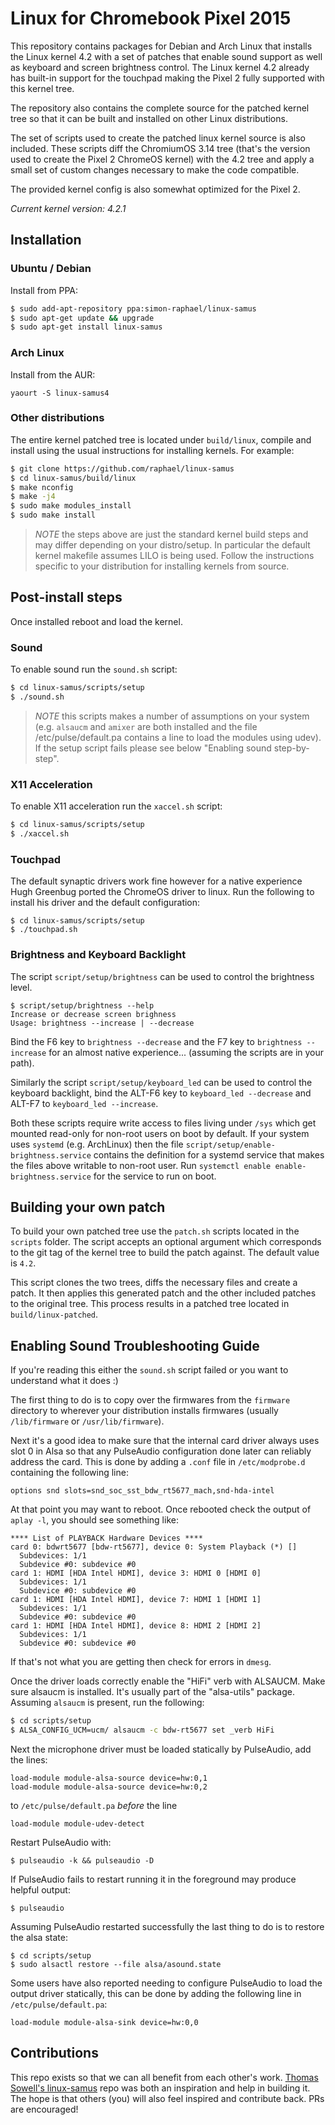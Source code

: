 # Linux for Chromebook Pixel 2015

This repository contains packages for Debian and Arch Linux that installs
the Linux kernel 4.2 with a set of patches that enable sound support as
well as keyboard and screen brightness control. The Linux kernel 4.2
already has built-in support for the touchpad making the Pixel 2 fully
supported with this kernel tree.

The repository also contains the complete source for the patched kernel
tree so that it can be built and installed on other Linux distributions.

The set of scripts used to create the patched linux kernel source is also
included. These scripts diff the ChromiumOS 3.14 tree (that's the version
used to create the Pixel 2 ChromeOS kernel) with the 4.2 tree and apply
a small set of custom changes necessary to make the code compatible.

The provided kernel config is also somewhat optimized for the Pixel 2.

*Current kernel version: 4.2.1*

## Installation

### Ubuntu / Debian
Install from PPA:
``` bash
$ sudo add-apt-repository ppa:simon-raphael/linux-samus
$ sudo apt-get update && upgrade
$ sudo apt-get install linux-samus
```
### Arch Linux
Install from the AUR:
```
yaourt -S linux-samus4
```
### Other distributions
The entire kernel patched tree is located under `build/linux`, compile and install using the usual
instructions for installing kernels. For example:
``` bash
$ git clone https://github.com/raphael/linux-samus
$ cd linux-samus/build/linux
$ make nconfig
$ make -j4
$ sudo make modules_install
$ sudo make install
```
> *NOTE* the steps above are just the standard kernel build steps and may
> differ depending on your distro/setup. In particular the default kernel makefile
> assumes LILO is being used. Follow the instructions specific to your
> distribution for installing kernels from source.

## Post-install steps

Once installed reboot and load the kernel.

### Sound

To enable sound run the `sound.sh` script:
``` bash
$ cd linux-samus/scripts/setup
$ ./sound.sh
```
> *NOTE* this scripts makes a number of assumptions on your system (e.g.
> `alsaucm` and `amixer` are both installed and the file
> /etc/pulse/default.pa contains a line to load the modules using udev).
If the setup script fails please see below "Enabling sound step-by-step".

### X11 Acceleration

To enable X11 acceleration run the `xaccel.sh` script:
``` bash
$ cd linux-samus/scripts/setup
$ ./xaccel.sh
```

### Touchpad

The default synaptic drivers work fine however for a native experience 
Hugh Greenbug ported the ChromeOS driver to linux. Run the following
to install his driver and the default configuration:
```
$ cd linux-samus/scripts/setup
$ ./touchpad.sh
```

### Brightness and Keyboard Backlight

The script `script/setup/brightness` can be used to control the brightness level.
```
$ script/setup/brightness --help
Increase or decrease screen brighness
Usage: brightness --increase | --decrease
```
Bind the F6 key to `brightness --decrease` and the F7 key to `brightness --increase` for
an almost native experience... (assuming the scripts are in your path).

Similarly the script `script/setup/keyboard_led` can be used to control the keyboard backlight,
bind the ALT-F6 key to `keyboard_led --decrease` and ALT-F7 to `keyboard_led --increase`.

Both these scripts require write access to files living under `/sys` which get mounted
read-only for non-root users on boot by default. If your system uses `systemd` (e.g. ArchLinux)
then the file `script/setup/enable-brightness.service` contains the definition for a systemd
service that makes the files above writable to non-root user. Run
`systemctl enable enable-brightness.service` for the service to run on boot.

## Building your own patch

To build your own patched tree use the `patch.sh` scripts located in the
`scripts` folder. The script accepts an optional argument which corresponds 
to the git tag of the kernel tree to build the patch against. The default
value is `4.2`.

This script clones the two trees, diffs the necessary files and create a
patch. It then applies this generated patch and the other included patches
to the original tree. This process results in a patched tree located in
`build/linux-patched`.

## Enabling Sound Troubleshooting Guide

If you're reading this either the `sound.sh` script failed or you want to
understand what it does :)

The first thing to do is to copy over the firmwares from the `firmware` directory
to wherever your distribution installs firmwares (usually `/lib/firmware` or 
`/usr/lib/firmware`).

Next it's a good idea to make sure that the internal card driver always uses slot
0 in Alsa so that any PulseAudio configuration done later can reliably address the
card. This is done by adding a `.conf` file in `/etc/modprobe.d` containing the
following line:
```
options snd slots=snd_soc_sst_bdw_rt5677_mach,snd-hda-intel
```
At that point you may want to reboot.  Once rebooted check the output of `aplay -l`,
you should see something like:
```
**** List of PLAYBACK Hardware Devices ****
card 0: bdwrt5677 [bdw-rt5677], device 0: System Playback (*) []
  Subdevices: 1/1
  Subdevice #0: subdevice #0
card 1: HDMI [HDA Intel HDMI], device 3: HDMI 0 [HDMI 0]
  Subdevices: 1/1
  Subdevice #0: subdevice #0
card 1: HDMI [HDA Intel HDMI], device 7: HDMI 1 [HDMI 1]
  Subdevices: 1/1
  Subdevice #0: subdevice #0
card 1: HDMI [HDA Intel HDMI], device 8: HDMI 2 [HDMI 2]
  Subdevices: 1/1
  Subdevice #0: subdevice #0
```
If that's not what you are getting then check for errors in `dmesg`.

Once the driver loads correctly enable the "HiFi" verb with ALSAUCM. Make sure
alsaucm is installed. It's usually part of the "alsa-utils" package. Assuming
`alsaucm` is present, run the following:
``` bash
$ cd scripts/setup
$ ALSA_CONFIG_UCM=ucm/ alsaucm -c bdw-rt5677 set _verb HiFi
```
Next the microphone driver must be loaded statically by PulseAudio, add the
lines:
```
load-module module-alsa-source device=hw:0,1
load-module module-alsa-source device=hw:0,2
```
to `/etc/pulse/default.pa` *before* the line
```
load-module module-udev-detect
```
Restart PulseAudio with:
```
$ pulseaudio -k && pulseaudio -D
```
If PulseAudio fails to restart running it in the foreground may produce helpful
output:
```
$ pulseaudio
```
Assuming PulseAudio restarted successfully the last thing to do is to restore the alsa state:
```
$ cd scripts/setup
$ sudo alsactl restore --file alsa/asound.state
```
Some users have also reported needing to configure PulseAudio to load the output
driver statically, this can be done by adding the following line in 
`/etc/pulse/default.pa`:
```
load-module module-alsa-sink device=hw:0,0
```

## Contributions

This repo exists so that we can all benefit from each other's work.
[Thomas Sowell's linux-samus](https://github.com/tsowell/linux-samus) repo
was both an inspiration and help in building it. The hope is that others
(you) will also feel inspired and contribute back. PRs are encouraged!


